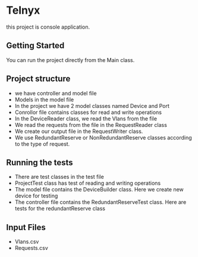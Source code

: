 # Telnyx

this project is console application.

## Getting Started

You can run the project directly from the Main class.

## Project structure

* we have controller and model file
* Models in the model file
* In the project we have 2 model classes named Device and Port
* Conrollor file contains classes for read and write operations
* In the DeviceReader class, we read the Vlans from the file
* We read the requests from the file in the RequestReader class
* We create our output file in the RequestWriter class.
* We use RedundantReserve or NonRedundantReserve classes according to the type of request.

## Running the tests

* There are test classes in the test file
* ProjectTest class has test of reading and writing operations
* The model file contains the DeviceBuilder class. Here we create new device for testing
* The controller file contains the RedundantReserveTest class. Here are tests for the redundantReserve class



## Input Files

* Vlans.csv
* Requests.csv
